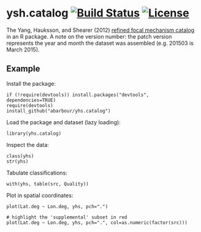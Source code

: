 # ysh.catalog [![Build Status](https://travis-ci.org/abarbour/ysh.catalog.svg?branch=master)](https://travis-ci.org/abarbour/ysh.catalog) [![License](http://img.shields.io/badge/license-GPL%203-brightgreen.svg?style=flat)](http://www.gnu.org/licenses/gpl-3.0.html)

The Yang, Hauksson, and Shearer (2012) [refined focal mechanism catalog][yhs] in an R package. 
A note on the version number: the patch version represents the year and month the dataset
was assembled (e.g. 201503 is March 2015).

## Example ##

Install the package:

    if (!require(devtools)) install.packages("devtools", dependencies=TRUE)
    require(devtools)
    install_github("abarbour/yhs.catalog")

Load the package and dataset (lazy loading):

    library(yhs.catalog)
    
Inspect the data:

    class(yhs)
    str(yhs)
    
Tabulate classifications:

    with(yhs, table(src, Quality))

Plot in spatial coordinates:

    plot(Lat.deg ~ Lon.deg, yhs, pch=".")
    
    # highlight the 'supplemental' subset in red
    plot(Lat.deg ~ Lon.deg, yhs, pch=".", col=as.numeric(factor(src)))

[yhs]: http://scedc.caltech.edu/research-tools/alt-2011-yang-hauksson-shearer.html
